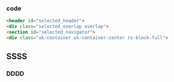 ### code
```html
<header id="selected_header">
<div class="selected_overlap overlap">
<section id="selected_navigator">
<div class="uk-container uk-container-center rv-block-full">

```
## SSSS

### DDDD
